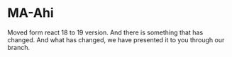 # MA-Ahi
Moved form react 18 to 19 version. And there is something that has changed. And what has changed, we have presented it to you through our branch.
